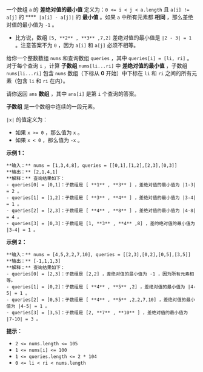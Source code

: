 一个数组 `a` 的 **差绝对值的最小值** 定义为：`0 <= i < j < a.length` 且 `a[i] != a[j]` 的 ****`
|a[i] - a[j]|` 的 **最小值** 。如果 `a` 中所有元素都 **相同** ，那么差绝对值的最小值为 `-1` 。

  * 比方说，数组 `[5, **2** , **3** ,7,2]` 差绝对值的最小值是 `|2 - 3| = 1` 。注意答案不为 `0` ，因为 `a[i]` 和 `a[j]` 必须不相等。

给你一个整数数组 `nums` 和查询数组 `queries` ，其中 `queries[i] = [li, ri]` 。对于每个查询 `i` ，计算
**子数组** `nums[li...ri]` 中 **差绝对值的最小值** ，子数组 `nums[li...ri]` 包含 `nums` 数组（下标从
**0** 开始）中下标在 `li` 和 `ri` 之间的所有元素（包含 `li` 和 `ri` 在内）。

请你返回 `ans` **数组** ，其中 `ans[i]` 是第 `i` 个查询的答案。

**子数组** 是一个数组中连续的一段元素。

`|x|` 的值定义为：

  * 如果 `x >= 0` ，那么值为 `x` 。
  * 如果 `x < 0` ，那么值为 `-x` 。

**示例 1：**

    
    
    **输入：** nums = [1,3,4,8], queries = [[0,1],[1,2],[2,3],[0,3]]
    **输出：** [2,1,4,1]
    **解释：** 查询结果如下：
    - queries[0] = [0,1]：子数组是 [ **1** , **3** ] ，差绝对值的最小值为 |1-3| = 2 。
    - queries[1] = [1,2]：子数组是 [ **3** , **4** ] ，差绝对值的最小值为 |3-4| = 1 。
    - queries[2] = [2,3]：子数组是 [ **4** , **8** ] ，差绝对值的最小值为 |4-8| = 4 。
    - queries[3] = [0,3]：子数组是 [1, **3** , **4** ,8] ，差的绝对值的最小值为 |3-4| = 1 。
    

**示例 2：**

    
    
    **输入：** nums = [4,5,2,2,7,10], queries = [[2,3],[0,2],[0,5],[3,5]]
    **输出：** [-1,1,1,3]
    **解释：** 查询结果如下：
    - queries[0] = [2,3]：子数组是 [2,2] ，差绝对值的最小值为 -1 ，因为所有元素相等。
    - queries[1] = [0,2]：子数组是 [ **4** , **5** ,2] ，差绝对值的最小值为 |4-5| = 1 。
    - queries[2] = [0,5]：子数组是 [ **4** , **5** ,2,2,7,10] ，差绝对值的最小值为 |4-5| = 1 。
    - queries[3] = [3,5]：子数组是 [2, **7** , **10** ] ，差绝对值的最小值为 |7-10| = 3 。
    

**提示：**

  * `2 <= nums.length <= 105`
  * `1 <= nums[i] <= 100`
  * `1 <= queries.length <= 2 * 104`
  * `0 <= li < ri < nums.length`

